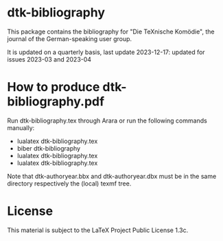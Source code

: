 # dtk-bibliography

This package contains the bibliography for "Die TeXnische Komödie", the journal
of the German-speaking user group.

It is updated on a quarterly basis, last update 2023-12-17: updated for issues
2023-03 and 2023-04

# How to produce dtk-bibliography.pdf

Run dtk-bibliography.tex through Arara or run the following commands manually:

* lualatex dtk-bibliography.tex
* biber dtk-bibliography
* lualatex dtk-bibliography.tex
* lualatex dtk-bibliography.tex

Note that dtk-authoryear.bbx and dtk-authoryear.dbx must be in the same directory
respectively the (local) texmf tree.

# License 

This material is subject to the LaTeX Project Public License 1.3c.
